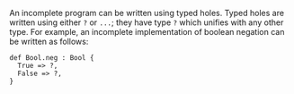 An incomplete program can be written using typed holes.
Typed holes are written using either `?` or `...`; they have type `?` which unifies with any other type.
For example, an incomplete implementation of boolean negation can be written as follows:

```xfn
def Bool.neg : Bool {
  True => ?,
  False => ?,
}
```
